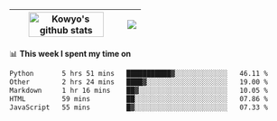 | <a href="https://github.com/anuraghazra/github-readme-stats"><img width="85%" src="https://github-readme-stats.vercel.app/api?username=kowyo&show_icons=true&hide_border=true&theme=transparent" alt="Kowyo's github stats" /></a> | <a href="https://github.com/anuraghazra/github-readme-stats"><img align="center" src="https://github-readme-stats.vercel.app/api/top-langs/?username=kowyo&exclude_repo=Engineering-Competition-Robot,mobile-robot&hide=c,assembly,shaderlab,hlsl,mathematica,cmake&layout=compact&hide_border=true&theme=transparent" /></a> |
| ------------- | ------------- |

📊 **This week I spent my time on**
<!--START_SECTION:waka-->

```txt
Python       5 hrs 51 mins   ███████████▓░░░░░░░░░░░░░   46.11 %
Other        2 hrs 24 mins   ████▓░░░░░░░░░░░░░░░░░░░░   19.00 %
Markdown     1 hr 16 mins    ██▓░░░░░░░░░░░░░░░░░░░░░░   10.05 %
HTML         59 mins         ██░░░░░░░░░░░░░░░░░░░░░░░   07.86 %
JavaScript   55 mins         █▓░░░░░░░░░░░░░░░░░░░░░░░   07.33 %
```

<!--END_SECTION:waka-->
